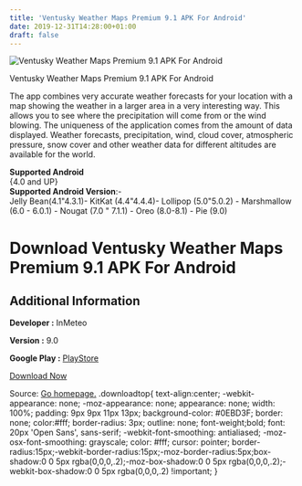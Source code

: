 ```yaml
---
title: 'Ventusky Weather Maps Premium 9.1 APK For Android'
date: 2019-12-31T14:28:00+01:00
draft: false
---
```


![Ventusky Weather Maps Premium 9.1 APK For Android](https://i0.wp.com/apkhome.net/wp-content/uploads/2019/11/Ventusky-Weather-Maps-Premium-9.1.png "Ventusky Weather Maps Premium 9.1 APK For Android")

  

Ventusky Weather Maps Premium 9.1 APK For Android

The app combines very accurate weather forecasts for your location with a map showing the weather in a larger area in a very interesting way. This allows you to see where the precipitation will come from or the wind blowing. The uniqueness of the application comes from the amount of data displayed. Weather forecasts, precipitation, wind, cloud cover, atmospheric pressure, snow cover and other weather data for different altitudes are available for the world.

**Supported Android**  
{4.0 and UP}  
**Supported Android Version**:-  
Jelly Bean(4.1"4.3.1)- KitKat (4.4"4.4.4)- Lollipop (5.0"5.0.2) - Marshmallow (6.0 - 6.0.1) - Nougat (7.0 " 7.1.1) - Oreo (8.0-8.1) - Pie (9.0)

Download Ventusky Weather Maps Premium 9.1 APK For Android
==========================================================

Additional Information
----------------------

**Developer :** InMeteo

**Version :** 9.0

**Google Play :** [PlayStore](https://play.google.com/store/apps/details?id=cz.ackee.ventusky)

  

[Download Now](https://store4app.co/post/ventusky-weather-maps-premium-9-1-apk-for-android_1573926921)

  
Source: [Go homepage.](https://store4app.co/post/ventusky-weather-maps-premium-9-1-apk-for-android_1573926921) .downloadtop{ text-align:center; -webkit-appearance: none; -moz-appearance: none; appearance: none; width: 100%; padding: 9px 9px 11px 13px; background-color: #0EBD3F; border: none; color:#fff; border-radius: 3px; outline: none; font-weight;bold; font: 20px 'Open Sans', sans-serif; -webkit-font-smoothing: antialiased; -moz-osx-font-smoothing: grayscale; color: #fff; cursor: pointer; border-radius:15px;-webkit-border-radius:15px;-moz-border-radius:5px;box-shadow:0 0 5px rgba(0,0,0,.2);-moz-box-shadow:0 0 5px rgba(0,0,0,.2);-webkit-box-shadow:0 0 5px rgba(0,0,0,.2) !important; }